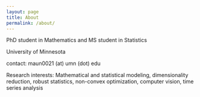```yaml
---
layout: page
title: About
permalink: /about/
---
```



PhD student in Mathematics and MS student in Statistics

University of Minnesota

contact: maun0021 (at) umn (dot) edu

Research interests: Mathematical and statistical modeling, dimensionality reduction, robust statistics, non-convex optimization, computer vision, time series analysis

